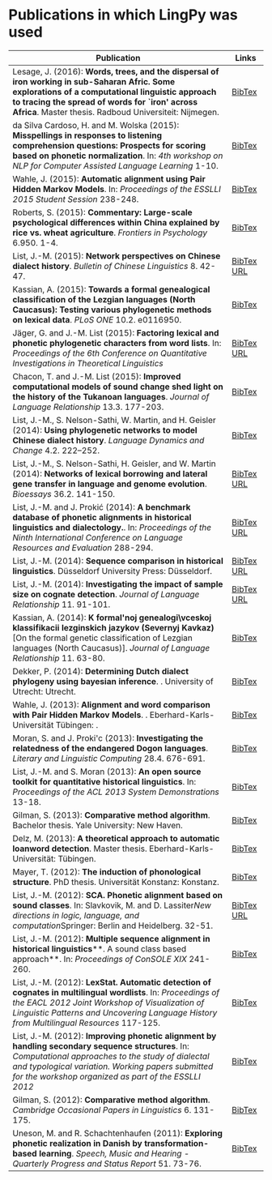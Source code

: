 # Publications in which LingPy was used

Publication | Links 
--- | ---
Lesage, J. (2016): **Words, trees, and the dispersal of iron working in sub-Saharan Afric. Some explorations of a computational linguistic approach to tracing the spread of words for `iron' across Africa**. Master thesis. Radboud Universiteit: Nijmegen. | [BibTex]("http://bibliography.lingpy.org/raw.php?key=Lesage2016)
da Silva Cardoso, H. and M. Wolska (2015): **Misspellings in responses to listening comprehension questions: Prospects for scoring based on phonetic normalization**. In: *4th workshop on NLP for Computer Assisted Language Learning* 1-10. | [BibTex]("http://bibliography.lingpy.org/raw.php?key=DaSilvaCardoso2015)
Wahle, J. (2015): **Automatic alignment using Pair Hidden Markov Models**. In: *Proceedings of the ESSLLI 2015 Student Session* 238-248. | [BibTex]("http://bibliography.lingpy.org/raw.php?key=Wahle2015)
Roberts, S. (2015): **Commentary: Large-scale psychological differences within China explained by rice vs. wheat agriculture**. *Frontiers in Psychology* 6.950. 1-4. | [BibTex]("http://bibliography.lingpy.org/raw.php?key=Roberts2015)
List, J.-M. (2015): **Network perspectives on Chinese dialect history**. *Bulletin of Chinese Linguistics* 8. 42-47. | [BibTex]("http://bibliography.lingpy.org/raw.php?key=List2015d) [URL](http://booksandjournals.brillonline.com/content/journals/10.1163/2405478x-00801002)
Kassian, A. (2015): **Towards a formal genealogical classification of the Lezgian languages (North Caucasus): Testing various phylogenetic methods on lexical data**. *PLoS ONE* 10.2. e0116950. | [BibTex]("http://bibliography.lingpy.org/raw.php?key=Kassian2015)
Jäger, G. and J.-M. List (2015): **Factoring lexical and phonetic phylogenetic characters from word lists**. In: *Proceedings of the 6th Conference on Quantitative Investigations in Theoretical Linguistics*  | [BibTex]("http://bibliography.lingpy.org/raw.php?key=Jaeger2015b) [URL](http://dx.doi.org/10.15496/publikation-8625)
Chacon, T. and J.-M. List (2015): **Improved computational models of sound change shed light on the history of the Tukanoan languages**. *Journal of Language Relationship* 13.3. 177-203. | [BibTex]("http://bibliography.lingpy.org/raw.php?key=Chacon2015a)
List, J.-M., S. Nelson-Sathi, W. Martin, and H. Geisler (2014): **Using phylogenetic networks to model Chinese dialect history**. *Language Dynamics and Change* 4.2. 222–252. | [BibTex]("http://bibliography.lingpy.org/raw.php?key=List2014b)
List, J.-M., S. Nelson-Sathi, H. Geisler, and W. Martin (2014): **Networks of lexical borrowing and lateral gene transfer in language and genome evolution**. *Bioessays* 36.2. 141-150. | [BibTex]("http://bibliography.lingpy.org/raw.php?key=List2014a) [URL](http://onlinelibrary.wiley.com/doi/10.1002/bies.201300096/abstract)
List, J.-M. and J. Prokić (2014): **A benchmark database of phonetic alignments in historical linguistics and dialectology.**. In: *Proceedings of the Ninth International Conference on Language Resources and Evaluation* 288-294. | [BibTex]("http://bibliography.lingpy.org/raw.php?key=List2014e) [URL](http://alignments.lingpy.org)
List, J.-M. (2014): **Sequence comparison in historical linguistics**. Düsseldorf University Press: Düsseldorf. | [BibTex]("http://bibliography.lingpy.org/raw.php?key=List2014d) [URL](http://sequencecomparison.github.io/)
List, J.-M. (2014): **Investigating the impact of sample size on cognate detection**. *Journal of Language Relationship* 11. 91-101. | [BibTex]("http://bibliography.lingpy.org/raw.php?key=List2014c) [URL](http://www.jolr.ru/index.php?en)
Kassian, A. (2014): **K formal'noj genealogi\vceskoj klassifikacii lezginskich jazykov (Severnyj Kavkaz)**[On the formal genetic classification of Lezgian languages (North Caucasus)]. *Journal of Language Relationship* 11. 63-80. | [BibTex]("http://bibliography.lingpy.org/raw.php?key=Kassian2014)
Dekker, P. (2014): **Determining Dutch dialect phylogeny using bayesian inference**. . University of Utrecht: Utrecht. | [BibTex]("http://bibliography.lingpy.org/raw.php?key=Dekker2014)
Wahle, J. (2013): **Alignment and word comparison with Pair Hidden Markov Models**. . Eberhard-Karls-Universität Tübingen: . | [BibTex]("http://bibliography.lingpy.org/raw.php?key=Wahle2013)
Moran, S. and J. Proki\'c (2013): **Investigating the relatedness of the endangered Dogon languages**. *Literary and Linguistic Computing* 28.4. 676-691. | [BibTex]("http://bibliography.lingpy.org/raw.php?key=Moran2013)
List, J.-M. and S. Moran (2013): **An open source toolkit for quantitative historical linguistics**. In: *Proceedings of the ACL 2013 System Demonstrations* 13-18. | [BibTex]("http://bibliography.lingpy.org/raw.php?key=List2013b)
Gilman, S. (2013): **Comparative method algorithm**. Bachelor thesis. Yale University: New Haven. | [BibTex]("http://bibliography.lingpy.org/raw.php?key=Gilman2013)
Delz, M. (2013): **A theoretical approach to automatic loanword detection**. Master thesis. Eberhard-Karls-Universität: Tübingen. | [BibTex]("http://bibliography.lingpy.org/raw.php?key=Delz2013)
Mayer, T. (2012): **The induction of phonological structure**. PhD thesis. Universität Konstanz: Konstanz. | [BibTex]("http://bibliography.lingpy.org/raw.php?key=Mayer2012)
List, J.-M. (2012): **SCA. Phonetic alignment based on sound classes**. In: Slavkovik, M. and D. Lassiter*New directions in logic, language, and computation*Springer: Berlin and Heidelberg. 32-51. | [BibTex]("http://bibliography.lingpy.org/raw.php?key=List2012a) [URL](http://rd.springer.com/chapter/10.1007/978-3-642-31467-4_3)
List, J.-M. (2012): **Multiple sequence alignment in historical linguistics****. A sound class based approach**. In: *Proceedings of ConSOLE XIX* 241-260. | [BibTex]("http://bibliography.lingpy.org/raw.php?key=List2012)
List, J.-M. (2012): **LexStat. Automatic detection of cognates in multilingual wordlists**. In: *Proceedings of the EACL 2012 Joint Workshop of Visualization of Linguistic Patterns and Uncovering Language History from Multilingual Resources* 117-125. | [BibTex]("http://bibliography.lingpy.org/raw.php?key=List2012b)
List, J.-M. (2012): **Improving phonetic alignment by handling secondary sequence structures**. In: *Computational approaches to the study of dialectal and typological variation. Working papers submitted for the workshop organized as part of the ESSLLI 2012*  | [BibTex]("http://bibliography.lingpy.org/raw.php?key=List2012d)
Gilman, S. (2012): **Comparative method algorithm**. *Cambridge Occasional Papers in Linguistics* 6. 131-175. | [BibTex]("http://bibliography.lingpy.org/raw.php?key=Gilman2012)
Uneson, M. and R. Schachtenhaufen (2011): **Exploring phonetic realization in Danish by transformation-based learning**. *Speech, Music and Hearing - Quarterly Progress and Status Report* 51. 73-76. | [BibTex]("http://bibliography.lingpy.org/raw.php?key=Uneson2011)
